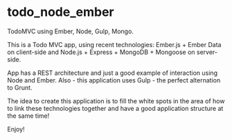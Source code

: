 todo_node_ember
===========

TodoMVC using Ember, Node, Gulp, Mongo.

This is a Todo MVC app, using recent technologies: Ember.js + Ember Data on client-side and 
Node.js + Express + MongoDB + Mongoose on server-side.

App has a REST architecture and just a good example of interaction using Node and Ember. 
Also - this application uses Gulp - the perfect alternation to Grunt.

The idea to create this application is to fill the white spots in the area of how to link these technologies together
and have a good application structure at the same time!

Enjoy!
